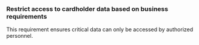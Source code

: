 ### Restrict access to cardholder data based on business requirements

This requirement ensures critical data can only be accessed by authorized personnel.
